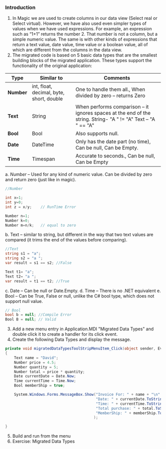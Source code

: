 ﻿### Introduction
1.	In Magic we are used to create columns in our data view (Select real or Select virtual). However, we have also used even simpler types of values when we have used expressions. For example, an expression such as “1+1” returns the number 2. That number is not a column, but a simple numeric value. The same is with other kinds of expressions that return a text value, date value, time value or a boolean value, all of which are different from the columns in the data view.
2.	The migrated code is based on 5 basic data types that are the smallest building blocks of the migrated application. These types support the functionality of the original application:

| Type   | Similar to                               | Comments                                                                                                      |
|--------|------------------------------------------|---------------------------------------------------------------------------------------------------------------|
| **Number** | int, float, decimal, byte, short, double | One to handle them all., When divided by zero – returns Zero                                                  |
| **Text**   | String                                   | When performs comparison – it ignores spaces at the end of the string. String- "A " != "A" Text – "A " == "A" |
| **Bool**   | Bool                                     | Also supports null.                                                                                           |
| **Date**   | DateTime                                 | Only has the date part (no time), Can be null, Can be Empty.                                                  |
| **Time**   | Timespan                                 | Accurate to seconds., Can be null, Can be Empty                                                               |

a.	*Number* – Used for any kind of numeric value. Can be divided by zero and return zero (just like in magic).
```c#
//Number

int x=1; 
int y=0;
int z = x/y;    // RunTime Error

Number n=1;
Number k=0;
Number m=n/k;   // equal to zero
```

b.	Text – similar to string, but different in the way that two text values are compared (it trims the end of the values before comparing). 
```c#
//Text
string s1 = "a";
string s2 = "a ";
var result = s1 == s2; //False

Text t1= "a";
Text t2= "a ";
var result = t1 == t2; //True

```
c.	Date – Can be null or Date.Empty.
d.	Time – There is no .NET equivalent
e.	Bool – Can be True, False or null, unlike the C# bool type, which does not support null value. 
```c#
// Bool
bool b = null; //Compile Error
Bool B = null; // Valid
```
3.	Add a new menu entry in Application.MDI "Migrated Data Types" and double click it to create a handler for its click event.
4.	Create the following Data Types and display the message.
```c#
private void migratedDataTypesToolStripMenuItem_Click(object sender, EventArgs e)
{
    Text name = "David";
    Number price = 4.5;
    Number quantity = 5;
    Number total = price * quantity;
    Date currentDate = Date.Now;
    Time currentTime = Time.Now;
    Bool memberShip = true;

    System.Windows.Forms.MessageBox.Show("Invoice For: " + name + "\n" +
                                         "Date: " + currentDate.ToString() + "\n" +
                                         "Time: " + currentTime.ToString() + "\n" +
                                         "Total purchase: " + total.ToString() + "\n" +
                                         "MemberShip: " + memberShip.ToString()
                                        );

}
```
5.	Build and run from the menu
6.	Exercise: Migrated Data Types
